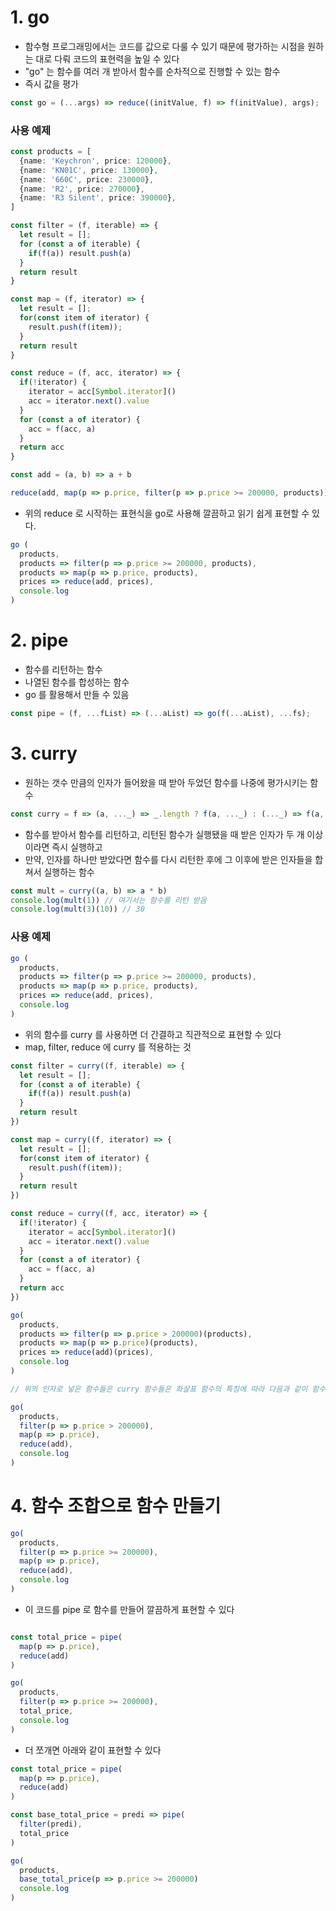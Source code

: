 # 1. go
- 함수형 프로그래밍에서는 코드를 값으로 다룰 수 있기 때문에 평가하는 시점을 원하는 대로 다뤄 코드의 표현력을 높일 수 있다
- "go" 는 함수를 여러 개 받아서 함수를 순차적으로 진행할 수 있는 함수
- 즉시 값을 평가
```typescript
const go = (...args) => reduce((initValue, f) => f(initValue), args);
```


###  사용 예제
```typescript
const products = [
  {name: 'Keychron', price: 120000},
  {name: 'KN01C', price: 130000},
  {name: '660C', price: 230000},
  {name: 'R2', price: 270000},
  {name: 'R3 Silent', price: 390000},
]

const filter = (f, iterable) => {
  let result = [];
  for (const a of iterable) {
    if(f(a)) result.push(a)
  }
  return result
}

const map = (f, iterator) => {
  let result = [];
  for(const item of iterator) {
    result.push(f(item));
  }
  return result
}

const reduce = (f, acc, iterator) => {
  if(!iterator) {
    iterator = acc[Symbol.iterator]()
    acc = iterator.next().value
  }
  for (const a of iterator) {
    acc = f(acc, a)
  }
  return acc
}

const add = (a, b) => a + b

reduce(add, map(p => p.price, filter(p => p.price >= 200000, products)))
```
- 위의 reduce 로 시작하는 표현식을 go로 사용해 깔끔하고 읽기 쉽게 표현할 수 있다.
```typescript
go (
  products,
  products => filter(p => p.price >= 200000, products),
  products => map(p => p.price, products),
  prices => reduce(add, prices),
  console.log
)
```


# 2. pipe
- 함수를 리턴하는 함수
- 나열된 함수를 합성하는 함수
- go 를 활용해서 만들 수 있음
```typescript
const pipe = (f, ...fList) => (...aList) => go(f(...aList), ...fs);
```

# 3. curry
- 원하는 갯수 만큼의 인자가 들어왔을 때 받아 두었던 함수를 나중에 평가시키는 함수
```typescript
const curry = f => (a, ..._) => _.length ? f(a, ..._) : (..._) => f(a, ..._);
```
- 함수를 받아서 함수를 리턴하고, 리턴된 함수가 실행됐을 때 받은 인자가 두 개 이상이라면 즉시 실행하고
- 만약, 인자를 하나만 받았다면 함수를 다시 리턴한 후에 그 이후에 받은 인자들을 합쳐서 실행하는 함수
```typescript
const mult = curry((a, b) => a * b)
console.log(mult(1)) // 여기서는 함수를 리턴 받음
console.log(mult(3)(10)) // 30
```

### 사용 예제
```typescript
go (
  products,
  products => filter(p => p.price >= 200000, products),
  products => map(p => p.price, products),
  prices => reduce(add, prices),
  console.log
)
```
- 위의 함수를 curry 를 사용하면 더 간결하고 직관적으로 표현할 수 있다
- map, filter, reduce 에 curry 를 적용하는 것

```typescript
const filter = curry((f, iterable) => {
  let result = [];
  for (const a of iterable) {
    if(f(a)) result.push(a)
  }
  return result
})

const map = curry((f, iterator) => {
  let result = [];
  for(const item of iterator) {
    result.push(f(item));
  }
  return result
})

const reduce = curry((f, acc, iterator) => {
  if(!iterator) {
    iterator = acc[Symbol.iterator]()
    acc = iterator.next().value
  }
  for (const a of iterator) {
    acc = f(acc, a)
  }
  return acc
})

go(
  products,
  products => filter(p => p.price > 200000)(products),
  products => map(p => p.price)(products),
  prices => reduce(add)(prices),
  console.log
)

// 위의 인자로 넣은 함수들은 curry 함수들은 화살표 함수의 특징에 따라 다음과 같이 함수만 적어도 된다

go(
  products,
  filter(p => p.price > 200000),
  map(p => p.price),
  reduce(add),
  console.log
)
```

# 4. 함수 조합으로 함수 만들기
```typescript
go(
  products,
  filter(p => p.price >= 200000),
  map(p => p.price),
  reduce(add),
  console.log
)
```
- 이 코드를 pipe 로 함수를 만들어 깔끔하게 표현할 수 있다
```typescript

const total_price = pipe(
  map(p => p.price),
  reduce(add)
)

go(
  products,
  filter(p => p.price >= 200000),
  total_price,
  console.log
)
```

- 더 쪼개면 아래와 같이 표현할 수 있다
```typescript
const total_price = pipe(
  map(p => p.price),
  reduce(add)
)

const base_total_price = predi => pipe(
  filter(predi),
  total_price
)

go(
  products,
  base_total_price(p => p.price >= 200000)
  console.log
)
```